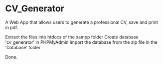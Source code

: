 # CV_Generator
A Web App that allows users to generate a professional CV, save and print in pdf.

Extract the files into htdocs of the xampp folder
Create database 'cv_generator' in PHPMyAdmin
Import the database from the zip file in the 'Database' folder

Done.
